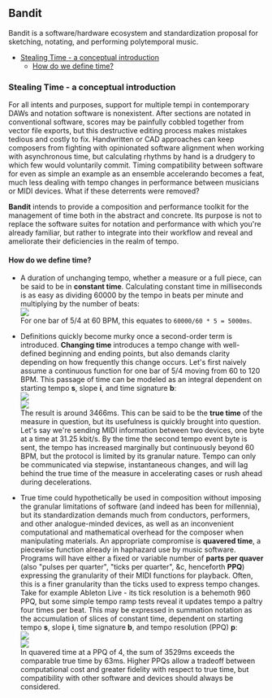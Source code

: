 ## Bandit
Bandit is a software/hardware ecosystem and standardization proposal for sketching, notating, and performing polytemporal music.

- [Stealing Time - a conceptual introduction](#stealing-time-a-conceptual-introduction)
    - [How do we define time?](#how-do-we-define-time) 

### Stealing Time - a conceptual introduction
For all intents and purposes, support for multiple tempi in contemporary DAWs and notation software is nonexistent. After sections are notated in conventional software, scores may be painfully cobbled together from vector file exports, but this destructive editing process makes mistakes tedious and costly to fix. Handwritten or CAD approaches can keep composers from fighting with opinionated software alignment when working with asynchronous time, but calculating rhythms by hand is a drudgery to which few would voluntarily commit. Timing compatibility between software for even as simple an example as an ensemble accelerando becomes a feat, much less dealing with tempo changes in performance between musicians or MIDI devices. What if these deterrents were removed?<br>

**Bandit** intends to provide a composition and performance toolkit for the management of time both in the abstract and concrete. Its purpose is not to replace the software suites for notation and performance with which you're already familiar, but rather to integrate into their workflow and reveal and ameliorate their deficiencies in the realm of tempo.

#### How do we define time?
- A duration of unchanging tempo, whether a measure or a full piece, can be said to be in __constant time__. Calculating constant time in milliseconds is as easy as dividing 60000 by the tempo in beats per minute and multiplying by the number of beats:<br>
<img src="https://render.githubusercontent.com/render/math?math=\delta=60000/t*b"><br>
For one bar of 5/4 at 60 BPM, this equates to `60000/60 * 5 = 5000ms`.

- Definitions quickly become murky once a second-order term is introduced. __Changing time__ introduces a tempo change with well-defined beginning and ending points, but also demands clarity depending on how frequently this change occurs. Let's first naively assume a continuous function for one bar of 5/4 moving from 60 to 120 BPM. This passage of time can be modeled as an integral dependent on starting tempo __s__, slope __i__, and time signature __b__:<br>
<img src="https://render.githubusercontent.com/render/math?math=\int_{0}^{b} 60000/(ix/b+s) dx"><br>
<img src="https://render.githubusercontent.com/render/math?math=\int_{0}^{b} 60000/((120-60)x/b+60) dx=3465.7"><br>
The result is around 3466ms. This can be said to be the __true time__ of the measure in question, but its usefulness is quickly brought into question. Let's say we're sending MIDI information between two devices, one byte at a time at 31.25 kbit/s. By the time the second tempo event byte is sent, the tempo has increased marginally but continuously beyond 60 BPM, but the protocol is limited by its granular nature. Tempo can only be communicated via stepwise, instantaneous changes, and will lag behind the true time of the measure in accelerating cases or rush ahead during decelerations.

- True time could hypothetically be used in composition without imposing the granular limitations of software (and indeed has been for millennia), but its standardization demands much from conductors, performers, and other analogue-minded devices, as well as an inconvenient computational and mathematical overhead for the composer when manipulating materials. An appropriate compromise is __quavered time__, a piecewise function already in haphazard use by music software. Programs will have either a fixed or variable number of __parts per quaver__ (also "pulses per quarter", "ticks per quarter", &c, henceforth **PPQ**) expressing the granularity of their MIDI functions for playback. Often, this is a finer granularity than the ticks used to express tempo changes. Take for example Ableton Live - its tick resolution is a behemoth 960 PPQ, but some simple tempo ramp tests reveal it updates tempo a paltry four times per beat. This may be expressed in summation notation as the accumulation of slices of constant time, dependent on starting tempo __s__, slope __i__, time signature __b__, and tempo resolution (PPQ) __p__:<br>
<img src="https://render.githubusercontent.com/render/math?math=$$\sum_{t=0}^{b*p-1} 60000/p/(s + it/(b*p))$$"><br>
<img src="https://render.githubusercontent.com/render/math?math=$$\sum_{t=0}^{5*4-1} 60000/p/(60 + 60t/(5*4)) \approx 3529.02$$"><br>
In quavered time at a PPQ of 4, the sum of 3529ms exceeds the comparable true time by 63ms. Higher PPQs allow a tradeoff between computational cost and greater fidelity with respect to true time, but compatibility with other software and devices should always be considered.






